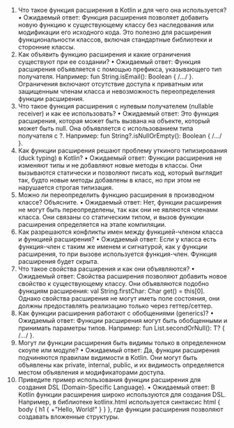 1.	Что такое функция расширения в Kotlin и для чего она используется?
•	Ожидаемый ответ: Функция расширения позволяет добавить новую функцию к существующему классу без наследования или модификации его исходного кода. Это полезно для расширения функциональности классов, включая стандартные библиотеки и сторонние классы.
2.	Как объявить функцию расширения и какие ограничения существуют при ее создании?
•	Ожидаемый ответ: Функция расширения объявляется с помощью префикса, указывающего тип получателя. Например: fun String.isEmail(): Boolean { /*...*/ }. Ограничения включают отсутствие доступа к приватным или защищенным членам класса и невозможность переопределения функции расширения.
3.	Что такое функция расширения с нулевым получателем (nullable receiver) и как ее использовать?
•	Ожидаемый ответ: Это функция расширения, которая может быть вызвана на объекте, который может быть null. Она объявляется с использованием типа получателя с ?. Например: fun String?.isNullOrEmpty(): Boolean { /*...*/ }.
4.	Как функции расширения решают проблему уткиного типизирования (duck typing) в Kotlin?
•	Ожидаемый ответ: Функции расширения не изменяют типы и не добавляют новые методы в классы. Они вызываются статически и позволяют писать код, который выглядит так, будто новые методы добавлены в класс, но при этом не нарушается строгая типизация.
5.	Можно ли переопределить функцию расширения в производном классе? Объясните.
•	Ожидаемый ответ: Нет, функции расширения не могут быть переопределены, так как они не являются членами класса. Они связаны со статическим типом, и вызов функции расширения определяется на этапе компиляции.
6.	Как разрешаются конфликты имен между функцией-членом класса и функцией расширения?
•	Ожидаемый ответ: Если у класса есть функция-член с таким же именем и сигнатурой, как у функции расширения, то при вызове используется функция-член. Функция расширения будет скрыта.
7.	Что такое свойства расширения и как они объявляются?
•	Ожидаемый ответ: Свойства расширения позволяют добавить новое свойство к существующему классу. Они объявляются подобно функциям расширения: val String.firstChar: Char get() = this[0]. Однако свойства расширения не могут иметь поле состояния, они должны предоставлять реализацию только через геттер/сеттер.
8.	Как функции расширения работают с обобщениями (generics)?
•	Ожидаемый ответ: Функции расширения могут быть обобщенными и принимать параметры типов. Например: fun <T> List<T>.secondOrNull(): T? { /*...*/ }.
9.	Могут ли функции расширения быть видимы только в определенном скоупе или модуле?
•	Ожидаемый ответ: Да, функции расширения подчиняются правилам видимости в Kotlin. Они могут быть объявлены как private, internal, public, и их видимость определяется местом объявления и модификаторами доступа.
10.	Приведите пример использования функции расширения для создания DSL (Domain-Specific Language).
•	Ожидаемый ответ: В Kotlin функции расширения широко используются для создания DSL. Например, в библиотеке kotlinx.html используется синтаксис html { body { h1 { +"Hello, World!" } } }, где функции расширения позволяют создавать вложенные структуры.